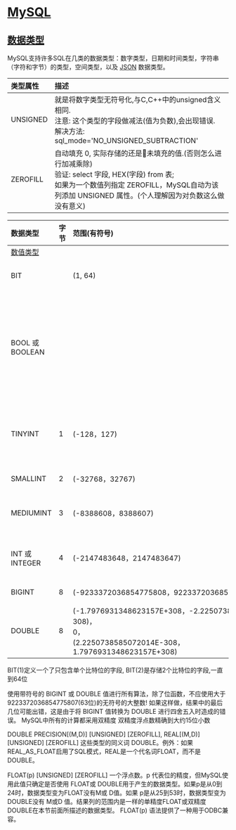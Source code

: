 # [MySQL](https://github.com/Summer-Felix/Database/blob/master/MySQL/MySQL-Readme.md) #

## [数据类型](https://dev.mysql.com/doc/refman/5.7/en/data-types.html) ##

MySQL支持许多SQL在几类的数据类型：数字类型，日期和时间类型，字符串（字符和字节）的类型，空间类型，以及 [JSON](https://dev.mysql.com/doc/refman/5.7/en/json.html) 数据类型。

| 类型属性 | 描述|
| :------ | :------ |
UNSIGNED | 就是将数字类型无符号化,与C,C++中的unsigned含义相同. <br /> 注意: 这个类型的字段做减法(值为负数),会出现错误. <br /> 解决方法: sql_mode='NO_UNSIGNED_SUBTRACTION'
ZEROFILL | 自动填充 0, 实际存储的还是未填充的值.(否则怎么进行加减乘除) <br /> 验证: select 字段, HEX(字段) from 表; <br /> 如果为一个数值列指定 ZEROFILL，MySQL自动为该列添加 UNSIGNED 属性。(个人理解因为对负数这么做没有意义)

| 数据类型 | 字节 | 范围(有符号) | 范围(无符号) | 用途 |
| :------ | :------ | :------ | :------ | :------ |
[数值类型](https://dev.mysql.com/doc/refman/5.7/en/numeric-type-overview.html) |
BIT | | (1, 64) | (1, 64) | 存储比特值
BOOL 或 BOOLEAN | | | | 零值被认为是假的。非零值被认为是正确的
TINYINT | 1 | (-128，127) | (0，255) | 非常小的整数 或 存储 真假
SMALLINT | 2 | (-32768，32767) | (0，65535) | 小的整数
MEDIUMINT | 3 | (-8388608，8388607) | (0，16777215) | 中等大小的整数
INT 或 INTEGER | 4 | (-2147483648，2147483647) | (0，4294967295) | 正常大小的整数
BIGINT | 8 | (-9233372036854775808，9223372036854775807) | (0，18446744073709551615) | 大的整数
DOUBLE | 8 | (-1.7976931348623157E+308，-2.2250738585072014E-308)， <br /> 0， <br /> (2.2250738585072014E-308，1.7976931348623157E+308) | 0，(2.2250738585072014E-308，1.7976931348623157E+308) | 双精度浮点数值



BIT(1)定义一个了只包含单个比特位的字段, BIT(2)是存储2个比特位的字段,一直到64位

使用带符号的 BIGINT 或 DOUBLE 值进行所有算法，除了位函数，不应使用大于 9223372036854775807(63位)的无符号的大整数!
如果这样做，结果中的最后几位可能出错，这是由于将 BIGINT 值转换为 DOUBLE 进行四舍五入时造成的错误。
MySQL中所有的计算都采用双精度    双精度浮点数精确到大约15位小数

DOUBLE PRECISION[(M,D)] [UNSIGNED] [ZEROFILL], REAL[(M,D)] [UNSIGNED] [ZEROFILL]
这些类型的同义词 DOUBLE。例外：如果 REAL_AS_FLOAT启用了SQL模式，REAL是一个代名词FLOAT，而不是 DOUBLE。

FLOAT(p) [UNSIGNED] [ZEROFILL]
一个浮点数。p 代表位的精度，但MySQL使用此值只确定是否使用 FLOAT或 DOUBLE用于产生的数据类型。如果p是从0到24时，数据类型变为FLOAT没有M或 D值。如果 p是从25到53时，数据类型变为DOUBLE没有 M或D 值。结果列的范围内是一样的单精度FLOAT或双精度DOUBLE在本节前面所描述的数据类型。
FLOAT(p) 语法提供了一种用于ODBC兼容。

